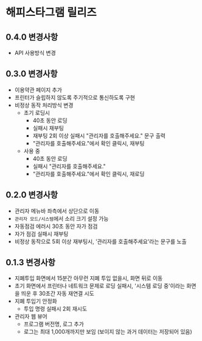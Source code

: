 # 해피스타그램 릴리즈

## 0.4.0 변경사항
- API 사용방식 변경

## 0.3.0 변경사항

- 이용약관 페이지 추가
- 프린터가 슬립하지 않도록 주기적으로 통신하도록 구현
- 비정상 동작 처리방식 변경
  - 초기 로딩시
    - 40초 동안 로딩
    - 실패시 재부팅
    - 재부팅 2회 이상 실패시 "관리자를 호출해주세요." 문구 출력
    - "관리자를 호출해주세요."에서 확인 클릭시, 재부팅
  - 사용 중
    - 40초 동안 로딩
    - 실패시 "관리자를 호출해주세요."
    - "관리자를 호출해주세요."에서 확인 클릭시, 재로딩

## 0.2.0 변경사항

- 관리자 메뉴바 좌측에서 상단으로 이동
- `관리자 모드/시스템`에서 소리 크기 설정 가능
- 자동점검 에러시 30초 동안 자가 점검
- 자가 점검 실패시 재부팅
- 비정상 동작으로 5회 이상 재부팅시, '관리자를 호출해주세요'라는 문구를 노출

## 0.1.3 변경사항

- 지폐투입 화면에서 15분간 아무런 지폐 투입 없을시, 화면 뒤로 이동
- 초기 화면에서 프린터나 네트워크 문제로 로딩 실패시, '시스템 로딩 중'이라는 화면을 띄운 후 30초간 자동 재연결 시도
- 지폐 투입기 안정화
  - 투입 명령 실패시 2회 재시도
- 관리자 웹 뷰어
  - 프로그램 버전명, 로그 추가
  - 로그는 최대 1,000개까지만 보임 (보이지 않는 과거 데이터는 저장되어 있음)
